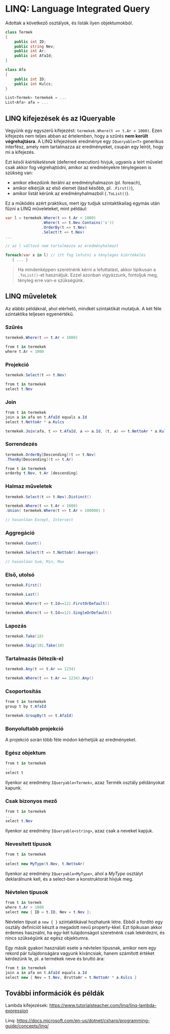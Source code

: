 # LINQ: Language Integrated Query

Adottak a következő osztályok, és listák ilyen objektumokból.

```csharp
class Termek
{
    public int ID;
    public string Nev;
    public int Ar;
    public int AfaId;
}

class Afa
{
    public int ID;
    public int Kulcs;
}

List<Termek> termekek = ...
List<Afa> afa = ...
```

## LINQ kifejezések és az IQueryable

Vegyünk egy egyszerű kifejezést: `termekek.Where(t => t.Ar < 1000)`. Ezen kifejezés nem teljes abban az értelemben, hogy a szűrés **nem került végrehajtásra**. A LINQ kifejezések eredménye egy `IQueryable<T>` generikus interfész, amely nem tartalmazza az eredményeket, csupán egy leírót, hogy mi a kifejezés.

Ezt _késői kiértékelésnek_ (deferred execution) hívjuk, ugyanis a leírt művelet csak akkor fog végrehajtódni, amikor az eredményekre ténylegesen is szükség van:

- amikor elkezdünk iterálni az eredményhalmazon (pl. foreach),
- amikor elkérjük az első elemet (lásd később, pl. `.First()`),
- amikor listát kérünk az eredményhalmazból (`.ToList()`).

Ez a működés azért praktikus, mert így tudjuk szintaktikailag egymás után fűzni a LINQ műveleteket, mint például:

```csharp
var l = termekek.Where(t => t.Ar < 1000)
                .Where(t => t.Nev.Contains('s'))
                .OrderBy(t => t.Nev)
                .Select(t => t.Nev)
...

// az l változó nem tartalmazza az eredményhalmazt

foreach(var x in l) // itt fog lefutni a tényleges kiértékelés
   { ... }
```

> Ha mindenképpen szeretnénk kérni a lefuttatást, akkor tipikusan a `.ToList()`-et használjuk. Ezzel azonban vigyázzunk, fontoljuk meg, tényleg erre van-e szükségünk.

## LINQ műveletek

Az alábbi példáknál, ahol elérhető, mindkét szintaktikát mutatjuk. A két féle szintaktika teljesen egyenértékű.

### Szűrés

```csharp
termekek.Where(t => t.Ar < 1000)

from t in termekek
where t.Ar < 1000
```

### Projekció

```csharp
termekek.Select(t => t.Nev)

from t in termekek
select t.Nev
```

### Join

```csharp
from t in termekek
join a in afa on t.AfaId equals a.Id
select t.NettoAr * a.Kulcs

termekek.Join(afa, t => t.AfaId, a => a.Id, (t, a) => t.NettoAr * a.Kulcs)
```

### Sorrendezés

```csharp
termekek.OrderBy[Descending](t => t.Nev)
.ThenBy[Descending](t => t.Ar)

from t in termekek
orderby t.Nev, t.Ar [descending]
```

### Halmaz műveletek

```csharp
termekek.Select(t => t.Nev).Distinct()

termekek.Where(t => t.Ar < 1000)
.Union( termekek.Where(t => t.Ar > 100000) )

// hasonlóan Except, Intersect
```

### Aggregáció

```csharp
termekek.Count()

termekek.Select(t => t.NettoAr).Average()

// hasonlóan Sum, Min, Max
```

### Első, utolsó

```csharp
termekek.First()

termekek.Last()

termekek.Where(t => t.Id==12).FirstOrDefault()

termekek.Where(t => t.Id==12).SingleOrDefault()
```

### Lapozás

```csharp
termekek.Take(10)

termekek.Skip(10).Take(10)
```

### Tartalmazás (létezik-e)

```csharp
termekek.Any(t => t.Ar == 1234)

termekek.Where(t => t.Ar == 1234).Any()
```

### Csoportosítás

```csharp
from t in termekek
group t by t.AfaId

termekek.GroupBy(t => t.AfaId)
```

### Bonyolultabb projekció

A projekció során több féle módon kérhetjük az eredményeket.

### Egész objektum

```csharp
from t in termekek
...
select t
```

Ilyenkor az eredmény `IQueryable<Termek>`, azaz Termék osztály példányokat kapunk.

### Csak bizonyos mező

```csharp
from t in termekek
...
select t.Nev
```

Ilyenkor az eredmény `IQueryable<string>`, azaz csak a neveket kapjuk.

### Nevesített típusok

```csharp
from t in termekek
...
select new MyType(t.Nev, t.NettoAr)
```

Ilyenkor az eredmény `IQueryable<MyType>`, ahol a _MyType_ osztályt deklarálnunk kell, és a select-ben a konstruktorát hívjuk meg.

### Névtelen típusok

```csharp
from t in termek
where t.Ar > 1000
select new { ID = t.ID, Nev = t.Nev };
```

Névtelen típust a `new { }` szintaktikával hozhatunk létre. Ebből a fordító egy osztály definíciót készít a megadott nevű property-kkel. Ezt tipikusan akkor érdemes használni, ha egy-két tulajdonságot szeretnénk csak lekérdezni, és nincs szükségünk az egész objektumra.

Egy másik gyakori használati esete a névtelen típusnak, amikor nem egy rekord pár tulajdonságára vagyunk kíváncsiak, hanem számított értéket kérdezünk le, pl. a termékek neve és bruttó ára:

```csharp
from t in termekek
join a in afa on t.AfaId equals a.Id
select new { Nev = t.Nev, BruttoAr = t.NettoAr * a.Kulcs }
```

## További információk és példák

Lambda kifejezések: <https://www.tutorialsteacher.com/linq/linq-lambda-expression>

Linq: <https://docs.microsoft.com/en-us/dotnet/csharp/programming-guide/concepts/linq/>
